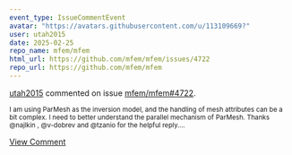 ```yaml
---
event_type: IssueCommentEvent
avatar: "https://avatars.githubusercontent.com/u/113109669?"
user: utah2015
date: 2025-02-25
repo_name: mfem/mfem
html_url: https://github.com/mfem/mfem/issues/4722
repo_url: https://github.com/mfem/mfem
---
```


<a href='https://github.com/utah2015' target='_blank'>utah2015</a> commented on issue <a href='https://github.com/mfem/mfem/issues/4722' target='_blank'>mfem/mfem#4722</a>.

<small>I am using ParMesh as the inversion model, and the handling of mesh attributes can be a bit complex. I need to better understand the parallel mechanism of ParMesh. Thanks @najlkin  , @v-dobrev and @tzanio  for the helpful reply....</small>

<a href='https://github.com/mfem/mfem/issues/4722' target='_blank'>View Comment</a>